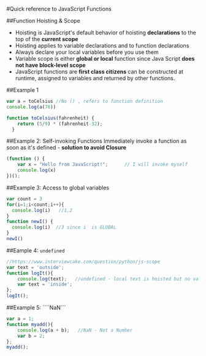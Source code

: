 #Quick reference to JavaScript Functions


##Function Hoisting & Scope
* Hoisting is JavaScript's default behavior of hoisting **declarations** to the top of the **current scope**
* Hoisting applies to variable declarations and to function declarations
* Always declare your local variables before you use them
* Variable scope is either **global or local** function since Java Script **does not have block-level scope** 
* JavaScript functions are **first class citizens** can be constructed at runtime, assigned to variables and returned by other functions. 


##Example 1
````javascript
var a = toCelsius //No () , refers to function definition
console.log(a(78))

function toCelsius(fahrenheit) {
    return (5/9) * (fahrenheit-32);
  }
````

##Example 2: Self-invoking Functions
Immediately invoke a function as soon as it's defined - **solution to avoid Closure**
````javascript
(function () {
    var x = "Hello from JavaScript!";      // I will invoke myself
    console.log(x)
})();
````

##Example 3: Access to global variables
````javascript
var count = 3
for(i=1;i<count;i++){
  console.log(i)   //1,2
}
function newI() {
  console.log(i)  //3 since i  is GLOBAL
}
newI()
````

##Eample 4: ````undefined````
````javascript
//https://www.interviewcake.com/question/python/js-scope
var text = 'outside';
function logIt(){
    console.log(text);   //undefined - local text is hoisted but no value
    var text = 'inside';
};
logIt();
````

##Example 5: ````NaN```
````javascript
var a = 1;
function myadd(){
    console.log(a + b);   //NaN - Not a Number
    var b = 2;
};
myadd();
````

